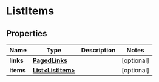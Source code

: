 

# ListItems


## Properties

| Name | Type | Description | Notes |
|------------ | ------------- | ------------- | -------------|
|**links** | [**PagedLinks**](PagedLinks.md) |  |  [optional] |
|**items** | [**List&lt;ListItem&gt;**](ListItem.md) |  |  [optional] |



